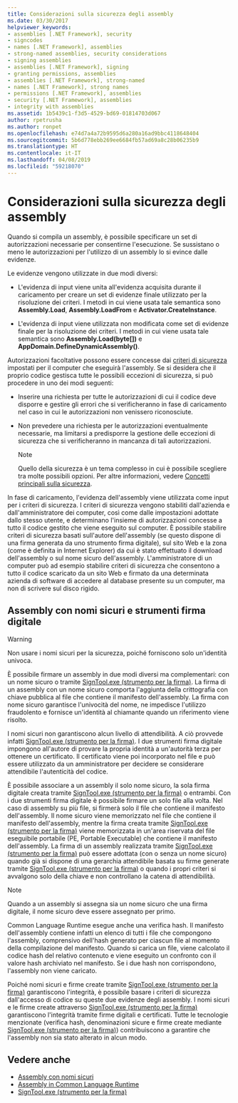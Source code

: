 ```yaml
---
title: Considerazioni sulla sicurezza degli assembly
ms.date: 03/30/2017
helpviewer_keywords:
- assemblies [.NET Framework], security
- signcodes
- names [.NET Framework], assemblies
- strong-named assemblies, security considerations
- signing assemblies
- assemblies [.NET Framework], signing
- granting permissions, assemblies
- assemblies [.NET Framework], strong-named
- names [.NET Framework], strong names
- permissions [.NET Framework], assemblies
- security [.NET Framework], assemblies
- integrity with assemblies
ms.assetid: 1b5439c1-f3d5-4529-bd69-01814703d067
author: rpetrusha
ms.author: ronpet
ms.openlocfilehash: e74d7a4a72b9595d6a280a16ad9bbc4118648404
ms.sourcegitcommit: 5b6d778ebb269ee6684fb57ad69a8c28b06235b9
ms.translationtype: HT
ms.contentlocale: it-IT
ms.lasthandoff: 04/08/2019
ms.locfileid: "59218070"
---
```

# <a name="assembly-security-considerations"></a>Considerazioni sulla sicurezza degli assembly
<a name="top"></a> Quando si compila un assembly, è possibile specificare un set di autorizzazioni necessarie per consentirne l'esecuzione. Se sussistano o meno le autorizzazioni per l'utilizzo di un assembly lo si evince dalle evidenze.  
  
 Le evidenze vengono utilizzate in due modi diversi:  
  
-   L'evidenza di input viene unita all'evidenza acquisita durante il caricamento per creare un set di evidenze finale utilizzato per la risoluzione dei criteri. I metodi in cui viene usata tale semantica sono **Assembly.Load**, **Assembly.LoadFrom** e **Activator.CreateInstance**.  
  
-   L'evidenza di input viene utilizzata non modificata come set di evidenze finale per la risoluzione dei criteri. I metodi in cui viene usata tale semantica sono **Assembly.Load(byte[])** e **AppDomain.DefineDynamicAssembly()**.  
  
 Autorizzazioni facoltative possono essere concesse dai [criteri di sicurezza](../../../docs/framework/misc/code-access-security-basics.md) impostati per il computer che eseguirà l'assembly. Se si desidera che il proprio codice gestisca tutte le possibili eccezioni di sicurezza, si può procedere in uno dei modi seguenti:  
  
-   Inserire una richiesta per tutte le autorizzazioni di cui il codice deve disporre e gestire gli errori che si verificheranno in fase di caricamento nel caso in cui le autorizzazioni non venissero riconosciute.  
  
-   Non prevedere una richiesta per le autorizzazioni eventualmente necessarie, ma limitarsi a predisporre la gestione delle eccezioni di sicurezza che si verificheranno in mancanza di tali autorizzazioni.  
  
    > [!NOTE]
    >  Quello della sicurezza è un tema complesso in cui è possibile scegliere tra molte possibili opzioni. Per altre informazioni, vedere [Concetti principali sulla sicurezza](../../../docs/standard/security/key-security-concepts.md).  
  
 In fase di caricamento, l'evidenza dell'assembly viene utilizzata come input per i criteri di sicurezza. I criteri di sicurezza vengono stabiliti dall'azienda e dall'amministratore dei computer, così come dalle impostazioni adottate dallo stesso utente, e determinano l'insieme di autorizzazioni concesse a tutto il codice gestito che viene eseguito sul computer. È possibile stabilire criteri di sicurezza basati sull'autore dell'assembly (se questo dispone di una firma generata da uno strumento firma digitale), sul sito Web e la zona (come è definita in Internet Explorer) da cui è stato effettuato il download dell'assembly o sul nome sicuro dell'assembly. L'amministratore di un computer può ad esempio stabilire criteri di sicurezza che consentono a tutto il codice scaricato da un sito Web e firmato da una determinata azienda di software di accedere al database presente su un computer, ma non di scrivere sul disco rigido.  
  
## <a name="strong-named-assemblies-and-signing-tools"></a>Assembly con nomi sicuri e strumenti firma digitale  

 > [!WARNING]
 > Non usare i nomi sicuri per la sicurezza, poiché forniscono solo un'identità univoca.

 È possibile firmare un assembly in due modi diversi ma complementari: con un nome sicuro o tramite [SignTool.exe (strumento per la firma)](../../../docs/framework/tools/signtool-exe.md). La firma di un assembly con un nome sicuro comporta l'aggiunta della crittografia con chiave pubblica al file che contiene il manifesto dell'assembly. La firma con nome sicuro garantisce l'univocità del nome, ne impedisce l'utilizzo fraudolento e fornisce un'identità al chiamante quando un riferimento viene risolto.  
  
 I nomi sicuri non garantiscono alcun livello di attendibilità. A ciò provvede infatti [SignTool.exe (strumento per la firma)](../../../docs/framework/tools/signtool-exe.md). I due strumenti firma digitale impongono all'autore di provare la propria identità a un'autorità terza per ottenere un certificato. Il certificato viene poi incorporato nel file e può essere utilizzato da un amministratore per decidere se considerare attendibile l'autenticità del codice.  
  
 È possibile associare a un assembly il solo nome sicuro, la sola firma digitale creata tramite [SignTool.exe (strumento per la firma)](../../../docs/framework/tools/signtool-exe.md) o entrambi. Con i due strumenti firma digitale è possibile firmare un solo file alla volta. Nel caso di assembly su più file, si firmerà solo il file che contiene il manifesto dell'assembly. Il nome sicuro viene memorizzato nel file che contiene il manifesto dell'assembly, mentre la firma creata tramite [SignTool.exe (strumento per la firma)](../../../docs/framework/tools/signtool-exe.md) viene memorizzata in un'area riservata del file eseguibile portabile (PE, Portable Executable) che contiene il manifesto dell'assembly. La firma di un assembly realizzata tramite [SignTool.exe (strumento per la firma)](../../../docs/framework/tools/signtool-exe.md) può essere adottata (con o senza un nome sicuro) quando già si dispone di una gerarchia attendibile basata su firme generate tramite [SignTool.exe (strumento per la firma)](../../../docs/framework/tools/signtool-exe.md) o quando i propri criteri si avvalgono solo della chiave e non controllano la catena di attendibilità.  
  
> [!NOTE]
>  Quando a un assembly si assegna sia un nome sicuro che una firma digitale, il nome sicuro deve essere assegnato per primo.  
  
 Common Language Runtime esegue anche una verifica hash. Il manifesto dell'assembly contiene infatti un elenco di tutti i file che compongono l'assembly, comprensivo dell'hash generato per ciascun file al momento della compilazione del manifesto. Quando si carica un file, viene calcolato il codice hash del relativo contenuto e viene eseguito un confronto con il valore hash archiviato nel manifesto. Se i due hash non corrispondono, l'assembly non viene caricato.  
  
 Poiché nomi sicuri e firme create tramite [SignTool.exe (strumento per la firma)](../../../docs/framework/tools/signtool-exe.md) garantiscono l'integrità, è possibile basare i criteri di sicurezza dall'accesso di codice su queste due evidenze degli assembly. I nomi sicuri e le firme create attraverso [SignTool.exe (strumento per la firma)](../../../docs/framework/tools/signtool-exe.md) garantiscono l'integrità tramite firme digitali e certificati. Tutte le tecnologie menzionate (verifica hash, denominazioni sicure e firme create mediante [SignTool.exe (strumento per la firma)](../../../docs/framework/tools/signtool-exe.md)) contribuiscono a garantire che l'assembly non sia stato alterato in alcun modo.  
  
## <a name="see-also"></a>Vedere anche

- [Assembly con nomi sicuri](../../../docs/framework/app-domains/strong-named-assemblies.md)
- [Assembly in Common Language Runtime](../../../docs/framework/app-domains/assemblies-in-the-common-language-runtime.md)
- [SignTool.exe (strumento per la firma)](../../../docs/framework/tools/signtool-exe.md)
